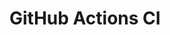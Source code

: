 # GitHub Actions CI









































































































































































































































































































































































































































































































































































































































































































































































































































































































































































































































































































































